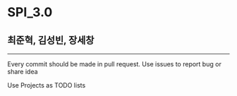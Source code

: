 # SPI_3.0

## 최준혁, 김성빈, 장세창

-----

Every commit should be made in pull request. 
Use issues to report bug or share idea

Use Projects as TODO lists
